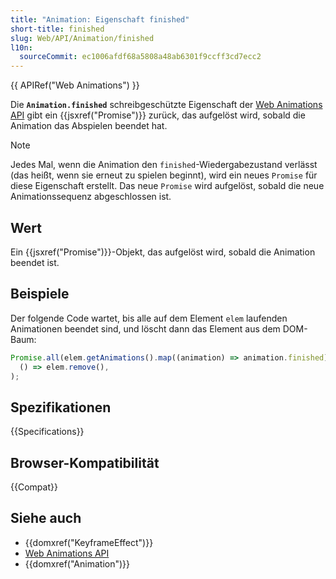 ```yaml
---
title: "Animation: Eigenschaft finished"
short-title: finished
slug: Web/API/Animation/finished
l10n:
  sourceCommit: ec1006afdf68a5808a48ab6301f9ccff3cd7ecc2
---
```


{{ APIRef("Web Animations") }}

Die **`Animation.finished`** schreibgeschützte Eigenschaft der [Web Animations API](/de/docs/Web/API/Web_Animations_API) gibt ein {{jsxref("Promise")}} zurück, das aufgelöst wird, sobald die Animation das Abspielen beendet hat.

> [!NOTE]
> Jedes Mal, wenn die Animation den `finished`-Wiedergabezustand verlässt (das heißt, wenn sie erneut zu spielen beginnt), wird ein neues `Promise` für diese Eigenschaft erstellt. Das neue `Promise` wird aufgelöst, sobald die neue Animationssequenz abgeschlossen ist.

## Wert

Ein {{jsxref("Promise")}}-Objekt, das aufgelöst wird, sobald die Animation beendet ist.

## Beispiele

Der folgende Code wartet, bis alle auf dem Element `elem` laufenden Animationen beendet sind, und löscht dann das Element aus dem DOM-Baum:

```js
Promise.all(elem.getAnimations().map((animation) => animation.finished)).then(
  () => elem.remove(),
);
```

## Spezifikationen

{{Specifications}}

## Browser-Kompatibilität

{{Compat}}

## Siehe auch

- {{domxref("KeyframeEffect")}}
- [Web Animations API](/de/docs/Web/API/Web_Animations_API)
- {{domxref("Animation")}}
